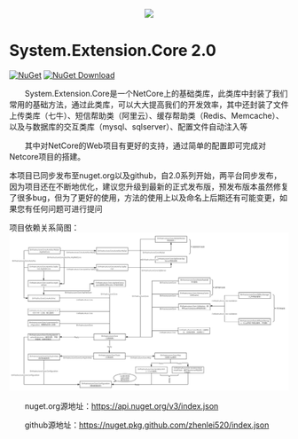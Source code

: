 <p align="center">
  <img src="../_media/cover.svg">
</p>

# System.Extension.Core 2.0

[![NuGet](https://img.shields.io/nuget/v/EInfrastructure.Core.svg?style=flat-square)](https://www.nuget.org/packages/EInfrastructure.Core)
[![NuGet Download](https://img.shields.io/nuget/dt/EInfrastructure.Core.svg?style=flat-square)](https://www.nuget.org/packages/EInfrastructure.Core)

&emsp;&emsp;System.Extension.Core是一个NetCore上的基础类库，此类库中封装了我们常用的基础方法，通过此类库，可以大大提高我们的开发效率，其中还封装了文件上传类库（七牛）、短信帮助类（阿里云）、缓存帮助类（Redis、Memcache）、以及与数据库的交互类库（mysql、sqlserver）、配置文件自动注入等

&emsp;&emsp;其中对NetCore的Web项目有更好的支持，通过简单的配置即可完成对Netcore项目的搭建。

本项目已同步发布至nuget.org以及github，自2.0系列开始，两平台同步发布，因为项目还在不断地优化，建议您升级到最新的正式发布版，预发布版本虽然修复了很多bug，但为了更好的使用，方法的使用上以及命名上后期还有可能变更，如果您有任何问题可进行提问

项目依赖关系简图：
![avatar](../_media/BaseFlow.png)


&emsp;&emsp;nuget.org源地址：https://api.nuget.org/v3/index.json 

&emsp;&emsp;github源地址：https://nuget.pkg.github.com/zhenlei520/index.json